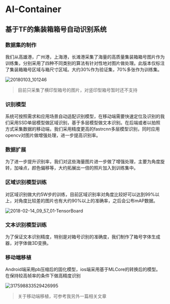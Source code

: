# AI-Container


## 基于TF的集装箱箱号自动识别系统

### 数据集的制作
我们从高雄港，广州港，上海港，长滩港采集了海量的高质量集装箱箱号图片作为训练集，分别采用了四种不同类别的算法有针对性地对图片做处理。此版本仅标注了集装箱箱号区域与箱尺寸区域。大约30%作为验证集，70%多张作为训练集。

![20180103_101246](https://github.com/zdnet/AI-Container/blob/master/pic/combine.jpg)

>  目前只采集了横印型箱号的图片，对竖印型箱号暂时还不支持

### 识别模型
系统可按照需求和应用场景自动适配识别模型，在移动端需要快速定位及识别的我们采用SSD单层模型做区域识别，基于多层模型做文本识别。在后端或者以拍照方式采集数据的移动端，我们采用精度更高的fastrcnn多层模型识别，同时应用opencv对图片做增强处理，进一步提高识别率。

### 数据扩展
为了进一步提升识别率，我们对这些海量图片进一步做了增强处理，主要为角度旋转，加噪点，颜色偏移等，大约拓展出一倍的照片加入到训练集中。

### 区域识别模型训练
对区域识别做大约5W步的训练，目前区域识别率对角度比较好可以达到99%以上，对角度比较差的图片也有大约90%以上的准确率，之后会公布mAP数据。

![2018-02-14_09_57_01-TensorBoard](https://github.com/zdnet/AI-Container/blob/master/pic/tf.png)


### 文本识别模型训练
为了保证文本识别精度，特别是对箱号识别的准确度，我们制作了箱号字体生成器，对字体做3D变换。


### 移动端移植
Android端采用pb压缩后的固化模型，ios端采用基于MLCore的转换后的模型。在保持较高帧率的条件下做高精度识别

![317598833529426995](https://github.com/zdnet/AI-Container/blob/master/pic/android.jpg)

>  关于移动端移植，可参考我另外一篇相关文章
